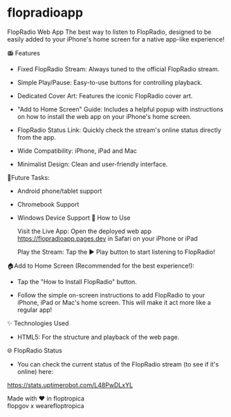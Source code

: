 # flopradioapp

FlopRadio Web App
The best way to listen to FlopRadio, designed to be easily added to your iPhone's home screen for a native app-like experience!  
  
📻 Features
- Fixed FlopRadio Stream: Always tuned to the official FlopRadio stream.

- Simple Play/Pause: Easy-to-use buttons for controlling playback.

- Dedicated Cover Art: Features the iconic FlopRadio cover art.

- "Add to Home Screen" Guide: Includes a helpful popup with instructions on how to install the web app on your iPhone's home screen.

- FlopRadio Status Link: Quickly check the stream's online status directly from the app.

- Wide Compatibility: iPhone, iPad and Mac
  
- Minimalist Design: Clean and user-friendly interface.

  
  
🔮Future Tasks:
- Android phone/tablet support
- Chromebook Support
- Windows Device Support
🚀 How to Use

  Visit the Live App: Open the deployed web app https://flopradioapp.pages.dev in Safari on your iPhone or iPad

  Play the Stream: Tap the ▶️ Play button to start listening to FlopRadio!

🏠Add to Home Screen (Recommended for the best experience!):

- Tap the "How to Install FlopRadio" button.

- Follow the simple on-screen instructions to add FlopRadio to your iPhone, iPad or Mac's home screen. This will make it act more like a regular app!
  

✨ Technologies Used
- HTML5: For the structure and playback of the web page.
  

🌐 FlopRadio Status
- You can check the current status of the FlopRadio stream (to see if it's online) here:

https://stats.uptimerobot.com/L48PwDLxYL
  


Made with ❤️ in floptropica  
flopgov x wearefloptropica
